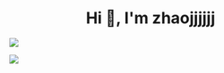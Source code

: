 <h1 align="center">Hi 👋, I'm zhaojjjjjj</h1>

![](https://qn1.10soo.net/assets23/20240328093401.jpg)


![](https://zhaojjjjjj-zhaojjjjjj-github-io.gitblog.xyz/)
